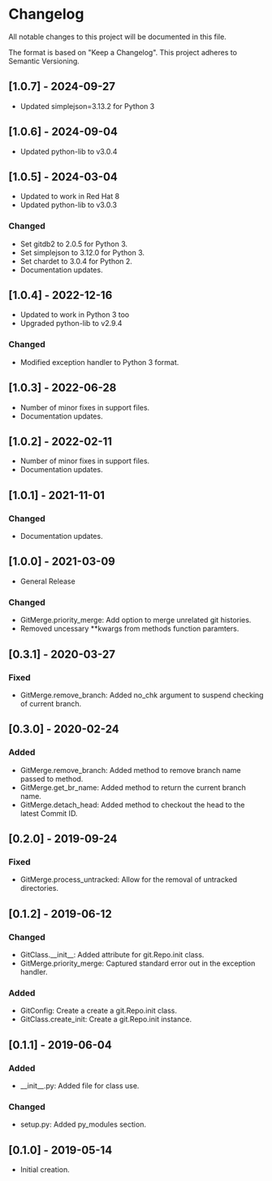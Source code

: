 # Changelog
All notable changes to this project will be documented in this file.

The format is based on "Keep a Changelog".  This project adheres to Semantic Versioning.


## [1.0.7] - 2024-09-27
- Updated simplejson=3.13.2 for Python 3


## [1.0.6] - 2024-09-04
- Updated python-lib to v3.0.4


## [1.0.5] - 2024-03-04
- Updated to work in Red Hat 8
- Updated python-lib to v3.0.3

### Changed
- Set gitdb2 to 2.0.5 for Python 3.
- Set simplejson to 3.12.0 for Python 3.
- Set chardet to 3.0.4 for Python 2.
- Documentation updates.


## [1.0.4] - 2022-12-16
- Updated to work in Python 3 too
- Upgraded python-lib to v2.9.4

### Changed
- Modified exception handler to Python 3 format.


## [1.0.3] - 2022-06-28
- Number of minor fixes in support files.
- Documentation updates.

## [1.0.2] - 2022-02-11
- Number of minor fixes in support files.
- Documentation updates.


## [1.0.1] - 2021-11-01
### Changed
- Documentation updates.


## [1.0.0] - 2021-03-09
- General Release

### Changed
- GitMerge.priority_merge:  Add option to merge unrelated git histories.
- Removed uncessary \*\*kwargs from methods function paramters.


## [0.3.1] - 2020-03-27
### Fixed
- GitMerge.remove_branch:  Added no_chk argument to suspend checking of current branch.


## [0.3.0] - 2020-02-24
### Added
- GitMerge.remove_branch:  Added method to remove branch name passed to method.
- GitMerge.get_br_name:  Added method to return the current branch name.
- GitMerge.detach_head:  Added method to checkout the head to the latest Commit ID.


## [0.2.0] - 2019-09-24
### Fixed
- GitMerge.process_untracked:  Allow for the removal of untracked directories.


## [0.1.2] - 2019-06-12
### Changed
- GitClass.\_\_init\_\_:  Added attribute for git.Repo.init class.
- GitMerge.priority_merge:  Captured standard error out in the exception handler.

### Added
- GitConfig:  Create a create a git.Repo.init class.
- GitClass.create_init:  Create a git.Repo.init instance.


## [0.1.1] - 2019-06-04
### Added
- \_\_init\_\_.py:  Added file for class use.

### Changed
- setup.py:  Added py_modules section.


## [0.1.0] - 2019-05-14
- Initial creation.

